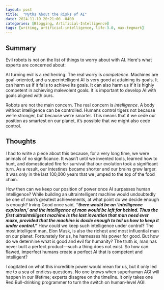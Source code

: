 ```yaml
---
layout: post
title:  "Myths About the Risks of AI"
date: 2024-11-19 20:21:00 -0400
categories: [Blogging, Artificial-Intelligence]
tags: [writing, artificial-intelligence, life-3.0, max-tegmark]
---
```

## Summary
Evil robots is not on the list of things to worry about with AI. Here's what experts are concerned about:

AI turning evil is a red herring. The real worry is *competence*. Machines are goal-oriented, and a superintelligent AI is very good at attaining its goals. It can harm us if it fails to achieve its goals. It can also harm us if it is highly competent in achieving malevolent goals. It is important to develop AI with goals aligned with ours.

Robots are not the main concern. The real concern is *intelligence*. A body without intelligence can be controlled. Humans control tigers not because we’re stronger, but because we’re smarter. This means that if we cede our position as smartest on our planet, it’s possible that we might also cede control.

## Thoughts
I had to write a piece about this because, for a very long time, we were animals of no significance. It wasn’t until we invented tools, learned how to hunt, and domesticated fire for survival that our evolution took a significant turn. As a result, our intestines became shorter and our brains grew larger. It was only in the last 100,000 years that we jumped to the top of the food chain. 

How then can we keep our position of power once AI surpasses human intelligence? While building an ultraintelligent machine would undoubtedly be one of man’s greatest achievements, at what point do we decide enough is enough? Irving Good once said, ***“there would be an ‘intelligence explosion,’ and the intelligence of man would be left far behind. Thus the first ultraintelligent machine is the last invention that man need ever make, provided that the machine is docile enough to tell us how to keep it under control.”*** How could we keep such intelligence under control? The most intelligent man, Elon Musk, is also the richest and most influential man on our planet. Fortunately for us, he harnesses his power for good. But how do we determine what is good and evil for humanity? The truth is, man has never built a perfect product—such a thing does not exist. So how can flawed, imperfect humans create a perfect AI that is competent and intelligent? 

I cogitated on what this incredible power would mean for us, but it only led me to a sea of endless questions. No one knows when superhuman AGI will happen in our lifetime; experts disagree on the timeline. It only takes one Red Bull-drinking programmer to turn the switch on human-level AGI.

